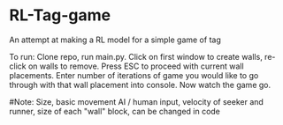 # RL-Tag-game
An attempt at making a RL model for a simple game of tag

To run: Clone repo, run main.py. Click on first window to create walls, re-click on walls to remove. Press ESC to proceed with current wall placements. Enter number of iterations of game you would like to go through with that wall placement into console. Now watch the game go.

#Note: Size, basic movement AI / human input, velocity of seeker and runner, size of each "wall" block, can be changed in code
